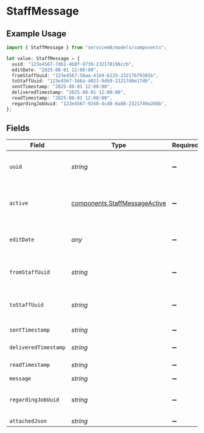 # StaffMessage

## Example Usage

```typescript
import { StaffMessage } from "servicem8/models/components";

let value: StaffMessage = {
  uuid: "123e4567-7db1-4b8f-9739-232178196ccb",
  editDate: "2025-08-01 12:00:00",
  fromStaffUuid: "123e4567-58aa-41b9-b125-232176f9385b",
  toStaffUuid: "123e4567-166a-4023-9db9-23217d0e17db",
  sentTimestamp: "2025-08-01 12:00:00",
  deliveredTimestamp: "2025-08-01 12:00:00",
  readTimestamp: "2025-08-01 12:00:00",
  regardingJobUuid: "123e4567-9240-4cd8-8a88-2321749a208b",
};
```

## Fields

| Field                                                                          | Type                                                                           | Required                                                                       | Description                                                                    | Example                                                                        |
| ------------------------------------------------------------------------------ | ------------------------------------------------------------------------------ | ------------------------------------------------------------------------------ | ------------------------------------------------------------------------------ | ------------------------------------------------------------------------------ |
| `uuid`                                                                         | *string*                                                                       | :heavy_minus_sign:                                                             | Unique identifier for this record                                              | 123e4567-7db1-4b8f-9739-232178196ccb                                           |
| `active`                                                                       | [components.StaffMessageActive](../../models/components/staffmessageactive.md) | :heavy_minus_sign:                                                             | Record active/deleted flag.  Valid values are [0,1]                            |                                                                                |
| `editDate`                                                                     | *any*                                                                          | :heavy_minus_sign:                                                             | Timestamp at which record was last modified                                    | 2025-08-01 12:00:00                                                            |
| `fromStaffUuid`                                                                | *string*                                                                       | :heavy_minus_sign:                                                             | N/A                                                                            | 123e4567-58aa-41b9-b125-232176f9385b                                           |
| `toStaffUuid`                                                                  | *string*                                                                       | :heavy_minus_sign:                                                             | N/A                                                                            | 123e4567-166a-4023-9db9-23217d0e17db                                           |
| `sentTimestamp`                                                                | *string*                                                                       | :heavy_minus_sign:                                                             | N/A                                                                            | 2025-08-01 12:00:00                                                            |
| `deliveredTimestamp`                                                           | *string*                                                                       | :heavy_minus_sign:                                                             | N/A                                                                            | 2025-08-01 12:00:00                                                            |
| `readTimestamp`                                                                | *string*                                                                       | :heavy_minus_sign:                                                             | N/A                                                                            | 2025-08-01 12:00:00                                                            |
| `message`                                                                      | *string*                                                                       | :heavy_minus_sign:                                                             | N/A                                                                            |                                                                                |
| `regardingJobUuid`                                                             | *string*                                                                       | :heavy_minus_sign:                                                             | N/A                                                                            | 123e4567-9240-4cd8-8a88-2321749a208b                                           |
| `attachedJson`                                                                 | *string*                                                                       | :heavy_minus_sign:                                                             | N/A                                                                            |                                                                                |